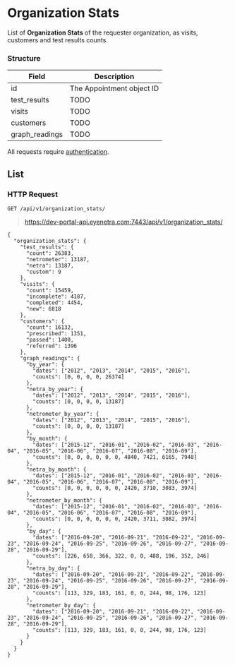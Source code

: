 # Organization Stats

List of **Organization Stats** of the requester organization, as visits, customers and test results counts.

### Structure

Field             | Description
----------------- | -------------------------------------------------------------------------------
id                | The Appointment object ID
test_results      | TODO
visits            | TODO
customers         | TODO
graph_readings    | TODO

<aside class="warn">
All requests require <a href="#basic-authentication">authentication</a>.
</aside>

## List

### HTTP Request

`GET /api/v1/organization_stats/`

> https://dev-portal-api.eyenetra.com:7443/api/v1/organization_stats/

````
{
  "organization_stats": {
    "test_results": {
      "count": 26383,
      "netrometer": 13187,
      "netra": 13187,
      "custom": 9
    },
    "visits": {
      "count": 15459,
      "incomplete": 4187,
      "completed": 4454,
      "new": 6818
    },
    "customers": {
      "count": 16132,
      "prescribed": 1351,
      "passed": 1400,
      "referred": 1396
    },
    "graph_readings": {
      "by_year": {
        "dates": ["2012", "2013", "2014", "2015", "2016"],
        "counts": [0, 0, 0, 0, 26374]
      },
      "netra_by_year": {
        "dates": ["2012", "2013", "2014", "2015", "2016"],
        "counts": [0, 0, 0, 0, 13187]
      },
      "netrometer_by_year": {
        "dates": ["2012", "2013", "2014", "2015", "2016"],
        "counts": [0, 0, 0, 0, 13187]
      },
      "by_month": {
        "dates": ["2015-12", "2016-01", "2016-02", "2016-03", "2016-04", "2016-05", "2016-06", "2016-07", "2016-08", "2016-09"],
        "counts": [0, 0, 0, 0, 0, 0, 4840, 7421, 6165, 7948]
      },
      "netra_by_month": {
        "dates": ["2015-12", "2016-01", "2016-02", "2016-03", "2016-04", "2016-05", "2016-06", "2016-07", "2016-08", "2016-09"],
        "counts": [0, 0, 0, 0, 0, 0, 2420, 3710, 3083, 3974]
      },
      "netrometer_by_month": {
        "dates": ["2015-12", "2016-01", "2016-02", "2016-03", "2016-04", "2016-05", "2016-06", "2016-07", "2016-08", "2016-09"],
        "counts": [0, 0, 0, 0, 0, 0, 2420, 3711, 3082, 3974]
      },
      "by_day": {
        "dates": ["2016-09-20", "2016-09-21", "2016-09-22", "2016-09-23", "2016-09-24", "2016-09-25", "2016-09-26", "2016-09-27", "2016-09-28", "2016-09-29"],
        "counts": [226, 658, 366, 322, 0, 0, 488, 196, 352, 246]
      },
      "netra_by_day": {
        "dates": ["2016-09-20", "2016-09-21", "2016-09-22", "2016-09-23", "2016-09-24", "2016-09-25", "2016-09-26", "2016-09-27", "2016-09-28", "2016-09-29"],
        "counts": [113, 329, 183, 161, 0, 0, 244, 98, 176, 123]
      },
      "netrometer_by_day": {
        "dates": ["2016-09-20", "2016-09-21", "2016-09-22", "2016-09-23", "2016-09-24", "2016-09-25", "2016-09-26", "2016-09-27", "2016-09-28", "2016-09-29"],
        "counts": [113, 329, 183, 161, 0, 0, 244, 98, 176, 123]
      }
    }
  }
}
````
